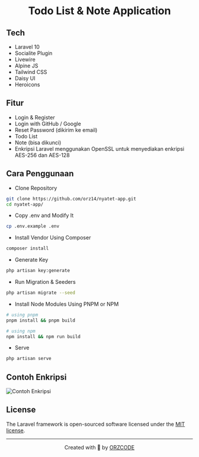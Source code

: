 <h1 align="center">Todo List & Note Application</h1>

## Tech

-   Laravel 10
-   Socialite Plugin
-   Livewire
-   Alpine JS
-   Tailwind CSS
-   Daisy UI
-   Heroicons

## Fitur

-   Login & Register
-   Login with GitHub / Google
-   Reset Password (dikirim ke email)
-   Todo List
-   Note (bisa dikunci)
-   Enkripsi Laravel menggunakan OpenSSL untuk menyediakan enkripsi AES-256 dan AES-128

## Cara Penggunaan

-   Clone Repository

```bash
git clone https://github.com/orz14/nyatet-app.git
cd nyatet-app/
```

-   Copy .env and Modify It

```bash
cp .env.example .env
```

-   Install Vendor Using Composer

```bash
composer install
```

-   Generate Key

```bash
php artisan key:generate
```

-   Run Migration & Seeders

```bash
php artisan migrate --seed
```

-   Install Node Modules Using PNPM or NPM

```bash
# using pnpm
pnpm install && pnpm build

# using npm
npm install && npm run build
```

-   Serve

```bash
php artisan serve
```

## Contoh Enkripsi

<img src="https://cdn.jsdelivr.net/gh/orz14/orzcode@main/img/contoh-enkripsi.png" alt="Contoh Enkripsi">

## License

The Laravel framework is open-sourced software licensed under the [MIT license](https://opensource.org/licenses/MIT).

---

<p align="center">Created with 💚 by <a href="https://orzproject.my.id" target="_blank">ORZCODE</a></p>
